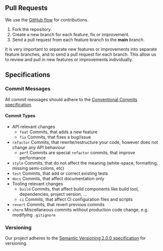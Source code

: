 ## Pull Requests

We use the [GitHub flow](https://guides.github.com/introduction/flow/) for contributions.

1. Fork the repository.
2. Create a new branch for each feature, fix or improvement.
3. Send a pull request from each feature branch to the **main** branch.

It is very important to separate new features or improvements into separate feature branches, and to send a pull request for each branch. This allow us to review and pull in new features or improvements individually.

## Specifications

### Commit Messages

All commit messages should adhere to the [Conventional Commits specification](https://conventionalcommits.org/).

#### Commit Types

- API relevant changes
    * `feat` Commits, that adds a new feature
    * `fix` Commits, that fixes a bug/issue
- `refactor` Commits, that rewrite/restructure your code, however does not change any API behaviour
    * `perf` Commits are special `refactor` commits, that improve performance
- `style` Commits, that do not affect the meaning (white-space, formatting, missing semi-colons, etc)
- `test` Commits, that add or correct existing tests
- `docs` Commits, that affect documentation only
- Tooling relevant changes
    * `build` Commits, that affect build components like build tool, dependencies, project version, ...
    * `ci` Commits, that affect CI configuration files and scripts
- `revert` Commits, that revert previous commits
- `chore` Miscellaneous commits without production code change, e.g. modifying `.gitignore`

### Versioning

Our project adheres to the [Semantic Versioning 2.0.0 specification](https://semver.org/) for versioning.
